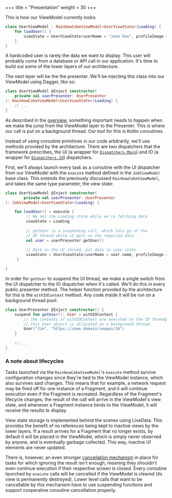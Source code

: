 +++
title = "Presentation"
weight = 30
+++

This is how our ViewModel currently looks:

```kotlin
class UserViewModel : RainbowCakeViewModel<UserViewState>(Loading) {
    fun loadUser() {
        viewState = UserViewState(userName = "Jane Doe", profileImage = null)
    }
}
```

A hardcoded user is rarely the data we want to display. This user will probably come from a database or API call in our application. It's time to build out some of the lower layers of our architecture.

The next layer will be the the presenter. We'll be injecting this class into our ViewModel using Dagger, like so: 

```kotlin
class UserViewModel @Inject constructor(
    private val userPresenter: UserPresenter
): RainbowCakeViewModel<UserViewState>(Loading) {
    // ...
}
```

As described in the [overview](/#overview), something important needs to happen when we make the jump from the ViewModel layer to the Presenter. This is where our call is put on a background thread. Our tool for this is Kotlin coroutines.

Instead of using coroutine primitives in our code arbitrarily, we'll use methods provided by the architecture. There are two dispatchers that the framework prescribes, the UI (a wrapper for [`Dispatchers.Main`](https://kotlin.github.io/kotlinx.coroutines/kotlinx-coroutines-core/kotlinx.coroutines/-dispatchers/-main.html)) and IO (a wrapper for [`Dispatchers.IO`](https://kotlin.github.io/kotlinx.coroutines/kotlinx-coroutines-core/kotlinx.coroutines/-dispatchers/-i-o.html)) dispatchers.

First, we'll always launch every task as a coroutine with the UI dispatcher from our ViewModel with the `execute` method defined in the `JobViewModel` base class. This extends the previously discussed `RainbowCakeViewModel`, and takes the same type parameter, the view state:

```kotlin
class UserViewModel @Inject constructor(
        private val userPresenter: UserPresenter
): JobViewModel<UserViewState>(Loading) {

    fun loadUser() = execute {
         // We set the Loading state while we're fetching data
         viewState = Loading
         
         // getUser is a suspending call, which lets go of the
         // UI thread while it gets us the required data
         val user = userPresenter.getUser()
         
         // Back on the UI thread, put data in view state
         viewState = UserViewState(userName = user.name, profileImage = user.image)
     }

}
```

In order for `getUser` to suspend the UI thread, we make a single switch from the UI dispatcher to the IO dispatcher when it's called. We'll do this in every public presenter method. The helper function provided by the architecture for this is the `withIOContext`  method. Any code inside it will be run on a background thread pool:

```kotlin
class UserPresenter @Inject constructor() {
    suspend fun getUser(): User = withIOContext { 
        // the contents of withIOContext are executed on the IO threadpool
        // this User object is allocated on a background thread
        User("Jim", "https://some.domain/images/34")
    }
    
    // ...
}
```

### A note about lifecycles

Tasks launched via the `RainbowCakeViewModel`'s `execute` method survive configuration changes since they're tied to the ViewModel instance, which also survives said changes. This means that for example, a network request may be fired off for one instance of a Fragment, and it will continue execution even if the Fragment is recreated. Regardless of the Fragment's lifecycle changes, the result of the call will arrive in the ViewModel's view state, and whenever a Fragment instance binds to the ViewModel, it will receive the results to display. 

View state storage is implemented behind the scenes using LiveData. This provides the benefit of no references being kept to inactive views by the lower layers. If a result arrives for a Fragment that no longer exists, by default it will be placed in the ViewModel, which is simply never observed by anyone, and is eventually garbage collected. This way, inactive UI elements are never updated.

There is, however, an even stronger [cancellation mechanism](/implementation/job-cancellation/) in place for tasks for which ignoring the result isn't enough, meaning they shouldn't even continue execution if their respective screen is closed. Every coroutine launched by `execute` calls will be cancelled if the ViewModel is cleared (its view is permanently destroyed). Lower level calls that want to be cancellable by this mechanism have to use suspending functions and support cooperative coroutine cancellation properly.
